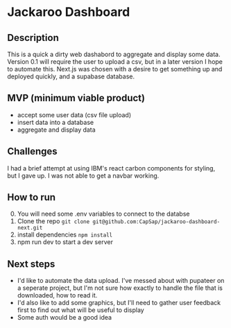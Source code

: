 # Jackaroo Dashboard

## Description

This is a quick a dirty web dashabord to aggregate and display some data. Version 0.1 will require the user to upload a csv, but in a later version I hope to automate this. Next.js was chosen with a desire to get something up and deployed quickly, and a supabase database.

## MVP (minimum viable product)

- accept some user data (csv file upload)
- insert data into a database
- aggregate and display data

## Challenges

I had a brief attempt at using IBM's react carbon components for styling, but I gave up. I was not able to get a navbar working.

## How to run

0. You will need some .env variables to connect to the databse
1. Clone the repo `git clone git@github.com:CapSap/jackaroo-dashboard-next.git`
2. install dependencies `npm install`
3. npm run dev to start a dev server

## Next steps

- I'd like to automate the data upload. I've messed about with pupateer on a seperate project, but I'm not sure how exactly to handle the file that is downloaded, how to read it.
- I'd also like to add some graphics, but I'll need to gather user feedback first to find out what will be useful to display
- Some auth would be a good idea
